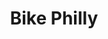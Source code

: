 ---
pid: ch910
title: Bike Philly
location_transcription: Schukill River
coordinates: "[-75.180759328634, 39.951908278612]"
zipcode: '19104'
gen_neighborhood: West Philadelphia
neighborhood: University City,Belmont,Parkside,Powelton Village
outside_phl: 
age: '24'
age_range: 20-29
instagram: 
image_file_name: ch_910.jpg
proposal_transcription: Love
topic: Love
topic_summary: '0'
type: Sculpture Statue
keywords_other: bike, bicycle
credit: Priyanka
image_labels: Bicycle, bike
twitter: 
facebook: 
permalink: "/monuments/ch910/"
layout: item-page
---